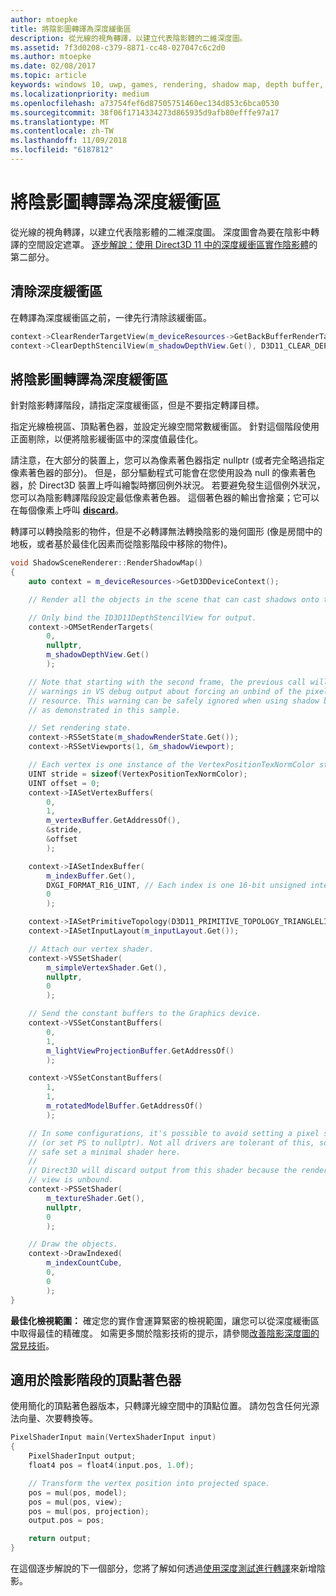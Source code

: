 ```yaml
---
author: mtoepke
title: 將陰影圖轉譯為深度緩衝區
description: 從光線的視角轉譯，以建立代表陰影體的二維深度圖。
ms.assetid: 7f3d0208-c379-8871-cc48-027047c6c2d0
ms.author: mtoepke
ms.date: 02/08/2017
ms.topic: article
keywords: windows 10, uwp, games, rendering, shadow map, depth buffer, direct3d, 遊戲, 轉譯, 陰影圖, 深度緩衝區
ms.localizationpriority: medium
ms.openlocfilehash: a73754fef6d87505751460ec134d853c6bca0530
ms.sourcegitcommit: 38f06f1714334273d865935d9afb80efffe97a17
ms.translationtype: MT
ms.contentlocale: zh-TW
ms.lasthandoff: 11/09/2018
ms.locfileid: "6187812"
---
```

# <a name="render-the-shadow-map-to-the-depth-buffer"></a>將陰影圖轉譯為深度緩衝區




從光線的視角轉譯，以建立代表陰影體的二維深度圖。 深度圖會為要在陰影中轉譯的空間設定遮罩。 [逐步解說：使用 Direct3D 11 中的深度緩衝區實作陰影體](implementing-depth-buffers-for-shadow-mapping.md)的第二部分。

## <a name="clear-the-depth-buffer"></a>清除深度緩衝區


在轉譯為深度緩衝區之前，一律先行清除該緩衝區。

```cpp
context->ClearRenderTargetView(m_deviceResources->GetBackBufferRenderTargetView(), DirectX::Colors::CornflowerBlue);
context->ClearDepthStencilView(m_shadowDepthView.Get(), D3D11_CLEAR_DEPTH | D3D11_CLEAR_STENCIL, 1.0f, 0);
```

## <a name="render-the-shadow-map-to-the-depth-buffer"></a>將陰影圖轉譯為深度緩衝區


針對陰影轉譯階段，請指定深度緩衝區，但是不要指定轉譯目標。

指定光線檢視區、頂點著色器，並設定光線空間常數緩衝區。 針對這個階段使用正面剔除，以便將陰影緩衝區中的深度值最佳化。

請注意，在大部分的裝置上，您可以為像素著色器指定 nullptr (或者完全略過指定像素著色器的部分)。 但是，部分驅動程式可能會在您使用設為 null 的像素著色器，於 Direct3D 裝置上呼叫繪製時擲回例外狀況。 若要避免發生這個例外狀況，您可以為陰影轉譯階段設定最低像素著色器。 這個著色器的輸出會捨棄；它可以在每個像素上呼叫 [**discard**](https://msdn.microsoft.com/library/windows/desktop/bb943995)。

轉譯可以轉換陰影的物件，但是不必轉譯無法轉換陰影的幾何圖形 (像是房間中的地板，或者基於最佳化因素而從陰影階段中移除的物件)。

```cpp
void ShadowSceneRenderer::RenderShadowMap()
{
    auto context = m_deviceResources->GetD3DDeviceContext();

    // Render all the objects in the scene that can cast shadows onto themselves or onto other objects.

    // Only bind the ID3D11DepthStencilView for output.
    context->OMSetRenderTargets(
        0,
        nullptr,
        m_shadowDepthView.Get()
        );

    // Note that starting with the second frame, the previous call will display
    // warnings in VS debug output about forcing an unbind of the pixel shader
    // resource. This warning can be safely ignored when using shadow buffers
    // as demonstrated in this sample.

    // Set rendering state.
    context->RSSetState(m_shadowRenderState.Get());
    context->RSSetViewports(1, &m_shadowViewport);

    // Each vertex is one instance of the VertexPositionTexNormColor struct.
    UINT stride = sizeof(VertexPositionTexNormColor);
    UINT offset = 0;
    context->IASetVertexBuffers(
        0,
        1,
        m_vertexBuffer.GetAddressOf(),
        &stride,
        &offset
        );

    context->IASetIndexBuffer(
        m_indexBuffer.Get(),
        DXGI_FORMAT_R16_UINT, // Each index is one 16-bit unsigned integer (short).
        0
        );

    context->IASetPrimitiveTopology(D3D11_PRIMITIVE_TOPOLOGY_TRIANGLELIST);
    context->IASetInputLayout(m_inputLayout.Get());

    // Attach our vertex shader.
    context->VSSetShader(
        m_simpleVertexShader.Get(),
        nullptr,
        0
        );

    // Send the constant buffers to the Graphics device.
    context->VSSetConstantBuffers(
        0,
        1,
        m_lightViewProjectionBuffer.GetAddressOf()
        );

    context->VSSetConstantBuffers(
        1,
        1,
        m_rotatedModelBuffer.GetAddressOf()
        );

    // In some configurations, it's possible to avoid setting a pixel shader
    // (or set PS to nullptr). Not all drivers are tolerant of this, so to be
    // safe set a minimal shader here.
    //
    // Direct3D will discard output from this shader because the render target
    // view is unbound.
    context->PSSetShader(
        m_textureShader.Get(),
        nullptr,
        0
        );

    // Draw the objects.
    context->DrawIndexed(
        m_indexCountCube,
        0,
        0
        );
}
```

**最佳化檢視範圍：**  確定您的實作會運算緊密的檢視範圍，讓您可以從深度緩衝區中取得最佳的精確度。 如需更多關於陰影技術的提示，請參閱[改善陰影深度圖的常見技術](https://msdn.microsoft.com/library/windows/desktop/ee416324)。

## <a name="vertex-shader-for-shadow-pass"></a>適用於陰影階段的頂點著色器


使用簡化的頂點著色器版本，只轉譯光線空間中的頂點位置。 請勿包含任何光源法向量、次要轉換等。

```cpp
PixelShaderInput main(VertexShaderInput input)
{
    PixelShaderInput output;
    float4 pos = float4(input.pos, 1.0f);

    // Transform the vertex position into projected space.
    pos = mul(pos, model);
    pos = mul(pos, view);
    pos = mul(pos, projection);
    output.pos = pos;

    return output;
}
```

在這個逐步解說的下一個部分，您將了解如何透過[使用深度測試進行轉譯](render-the-scene-with-depth-testing.md)來新增陰影。

 

 




